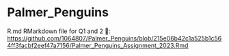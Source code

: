# Palmer_Penguins
R.md RMarkdown file for Q1 and 2 🔗: https://github.com/1064807/Palmer_Penguins/blob/215e06b42c1a525b1c564ff3facbf2eef47a7156/Palmer_Penguins_Assignment_2023.Rmd


